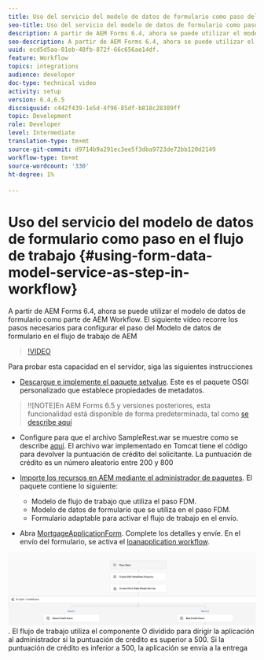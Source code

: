 ```yaml
---
title: Uso del servicio del modelo de datos de formulario como paso del flujo de trabajo
seo-title: Uso del servicio del modelo de datos de formulario como paso del flujo de trabajo
description: A partir de AEM Forms 6.4, ahora se puede utilizar el modelo de datos de formulario como parte de AEM Workflow. El siguiente vídeo recorre los pasos necesarios para configurar el paso del Modelo de datos de formulario en AEM Workflow.
seo-description: A partir de AEM Forms 6.4, ahora se puede utilizar el modelo de datos de formulario como parte de AEM Workflow. El siguiente vídeo recorre los pasos necesarios para configurar el paso del Modelo de datos de formulario en AEM Workflow.
uuid: ecd5d5aa-01eb-48fb-872f-66c656ae14df.
feature: Workflow
topics: integrations
audience: developer
doc-type: technical video
activity: setup
version: 6.4,6.5
discoiquuid: c442f439-1e5d-4f96-85df-b818c28389ff
topic: Development
role: Developer
level: Intermediate
translation-type: tm+mt
source-git-commit: d9714b9a291ec3ee5f3dba9723de72bb120d2149
workflow-type: tm+mt
source-wordcount: '330'
ht-degree: 1%

---
```



# Uso del servicio del modelo de datos de formulario como paso en el flujo de trabajo {#using-form-data-model-service-as-step-in-workflow}

A partir de AEM Forms 6.4, ahora se puede utilizar el modelo de datos de formulario como parte de AEM Workflow. El siguiente vídeo recorre los pasos necesarios para configurar el paso del Modelo de datos de formulario en el flujo de trabajo de AEM


>[!VIDEO](https://video.tv.adobe.com/v/21719/?quality=9&learn=on)

Para probar esta capacidad en el servidor, siga las siguientes instrucciones
* [Descargue e implemente el paquete setvalue](/help/forms/assets/common-osgi-bundles/SetValueApp.core-1.0-SNAPSHOT.jar). Este es el paquete OSGI personalizado que establece propiedades de metadatos.
>!![NOTE]En AEM Forms 6.5 y versiones posteriores, esta funcionalidad está disponible de forma predeterminada, tal como  [se describe aquí](form-data-model-service-as-step-in-aem65-workflow-video-use.md)

* Configure para que el archivo SampleRest.war se muestre como se describe [aquí](https://docs.adobe.com/content/help/en/experience-manager-learn/forms/ic-print-channel-tutorial/introduction.html). El archivo war implementado en Tomcat tiene el código para devolver la puntuación de crédito del solicitante. La puntuación de crédito es un número aleatorio entre 200 y 800

* [Importe los recursos en AEM mediante el administrador de paquetes](assets/invoke-fdm-as-service-step.zip). El paquete contiene lo siguiente:

   * Modelo de flujo de trabajo que utiliza el paso FDM.
   * Modelo de datos de formulario que se utiliza en el paso FDM.
   * Formulario adaptable para activar el flujo de trabajo en el envío.
* Abra [MortgageApplicationForm](http://localhost:4502/content/dam/formsanddocuments/loanapplication/jcr:content?wcmmode=disabled). Complete los detalles y envíe. En el envío del formulario, se activa el [loanapplication workflow](http://http://localhost:4502/editor.html/conf/global/settings/workflow/models/LoanApplication2.html).

![ flujo de trabajo ](assets/fdm-as-service-step-workflow.PNG).
El flujo de trabajo utiliza el componente O dividido para dirigir la aplicación al administrador si la puntuación de crédito es superior a 500. Si la puntuación de crédito es inferior a 500, la aplicación se envía a la entrega
